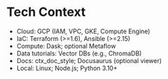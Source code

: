 # Tech Context

- Cloud: GCP (IAM, VPC, GKE, Compute Engine)
- IaC: Terraform (>=1.6), Ansible (>=2.15)
- Compute: Dask; optional Metaflow
- Data tutorials: Vector DBs (e.g., ChromaDB)
- Docs: ctx_doc_style; Docusaurus (optional viewer)
- Local: Linux; Node.js; Python 3.10+
